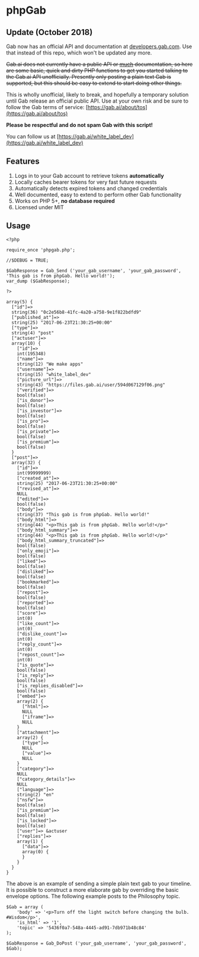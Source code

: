 # phpGab

## Update (October 2018)

Gab now has an official API and documentation at [developers.gab.com](https://developers.gab.com/).  Use that instead of this repo, which won't be updated any more.

~~Gab.ai does not currently have a public API or [much](https://gab.ai/docs) documentation, so here are some basic, quick and dirty PHP functions to get you started talking to the Gab.ai API unofficially. Presently only posting a plain text Gab is supported, but this should be easy to extend to start doing other things.~~

This is wholly unofficial, likely to break, and hopefully a temporary solution until Gab release an official public API. Use at your own risk and be sure to follow the Gab terms of service: [https://gab.ai/about/tos](https://gab.ai/about/tos)

**Please be respectful and do not spam Gab with this script!**

You can follow us at [https://gab.ai/white_label_dev](https://gab.ai/white_label_dev)


## Features

1. Logs in to your Gab account to retrieve tokens **automatically**
2. Locally caches bearer tokens for very fast future requests
3. Automatically detects expired tokens and changed credentials
4. Well documented, easy to extend to perform other Gab functionality
5. Works on PHP 5+, **no database required**
6. Licensed under MIT


## Usage

```
<?php

require_once 'phpgab.php';

//$DEBUG = TRUE;

$GabResponse = Gab_Send ('your_gab_username', 'your_gab_password', 'This gab is from phpGab. Hello world!');
var_dump ($GabResponse);

?>

array(5) {
  ["id"]=>
  string(36) "0c2e56b8-41fc-4a20-a758-9e1f822bdfd9"
  ["published_at"]=>
  string(25) "2017-06-23T21:30:25+00:00"
  ["type"]=>
  string(4) "post"
  ["actuser"]=>
  array(10) {
    ["id"]=>
    int(195348)
    ["name"]=>
    string(12) "We make apps"
    ["username"]=>
    string(15) "white_label_dev"
    ["picture_url"]=>
    string(43) "https://files.gab.ai/user/594d067129f06.png"
    ["verified"]=>
    bool(false)
    ["is_donor"]=>
    bool(false)
    ["is_investor"]=>
    bool(false)
    ["is_pro"]=>
    bool(false)
    ["is_private"]=>
    bool(false)
    ["is_premium"]=>
    bool(false)
  }
  ["post"]=>
  array(32) {
    ["id"]=>
    int(99999999)
    ["created_at"]=>
    string(25) "2017-06-23T21:30:25+00:00"
    ["revised_at"]=>
    NULL
    ["edited"]=>
    bool(false)
    ["body"]=>
    string(37) "This gab is from phpGab. Hello world!"
    ["body_html"]=>
    string(44) "<p>This gab is from phpGab. Hello world!</p>"
    ["body_html_summary"]=>
    string(44) "<p>This gab is from phpGab. Hello world!</p>"
    ["body_html_summary_truncated"]=>
    bool(false)
    ["only_emoji"]=>
    bool(false)
    ["liked"]=>
    bool(false)
    ["disliked"]=>
    bool(false)
    ["bookmarked"]=>
    bool(false)
    ["repost"]=>
    bool(false)
    ["reported"]=>
    bool(false)
    ["score"]=>
    int(0)
    ["like_count"]=>
    int(0)
    ["dislike_count"]=>
    int(0)
    ["reply_count"]=>
    int(0)
    ["repost_count"]=>
    int(0)
    ["is_quote"]=>
    bool(false)
    ["is_reply"]=>
    bool(false)
    ["is_replies_disabled"]=>
    bool(false)
    ["embed"]=>
    array(2) {
      ["html"]=>
      NULL
      ["iframe"]=>
      NULL
    }
    ["attachment"]=>
    array(2) {
      ["type"]=>
      NULL
      ["value"]=>
      NULL
    }
    ["category"]=>
    NULL
    ["category_details"]=>
    NULL
    ["language"]=>
    string(2) "en"
    ["nsfw"]=>
    bool(false)
    ["is_premium"]=>
    bool(false)
    ["is_locked"]=>
    bool(false)
    ["user"]=> &actuser
    ["replies"]=>
    array(1) {
      ["data"]=>
      array(0) {
      }
    }
  }
}
```

The above is an example of sending a simple plain text gab to your timeline. It is possible to construct a more elaborate gab by overriding the basic envelope options. The following example posts to the Philosophy topic.

```
$Gab = array (
    'body' => '<p>Turn off the light switch before changing the bulb. #Wisdom</p>',
    'is_html' => '1',
    'topic' => '5436f0a7-548a-4445-ad91-7db971b48c84'
);

$GabResponse = Gab_DoPost ('your_gab_username', 'your_gab_password', $Gab);
```